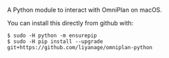A Python module to interact with OmniPlan on macOS.

You can install this directly from github with:

    $ sudo -H python -m ensurepip
    $ sudo -H pip install --upgrade git+https://github.com/liyanage/omniplan-python

